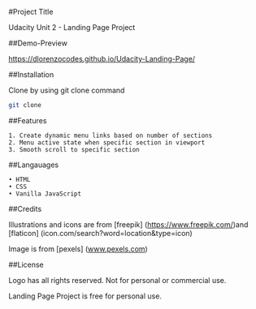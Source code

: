 #Project Title

Udacity Unit 2 - Landing Page Project

##Demo-Preview 

https://dlorenzocodes.github.io/Udacity-Landing-Page/

##Installation

Clone by using git clone command
```bash 
git clone
```

##Features

    1. Create dynamic menu links based on number of sections
    2. Menu active state when specific section in viewport
    3. Smooth scroll to specific section

##Langauages

    • HTML
    • CSS
    • Vanilla JavaScript

##Credits

Illustrations and icons are from 
[freepik] (https://www.freepik.com/)and [flaticon] (icon.com/search?word=location&type=icon)

Image is from [pexels] (www.pexels.com)

##License 

Logo has all rights reserved. Not for personal or commercial use.

Landing Page Project is free for personal use. 








